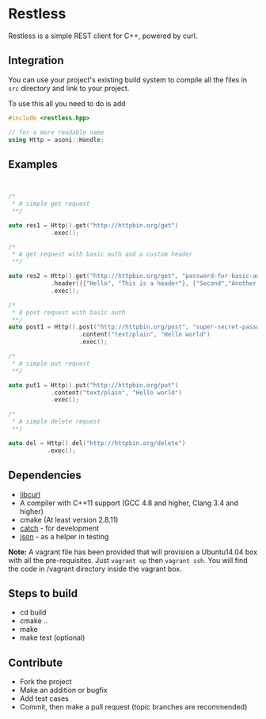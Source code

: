# Restless
Restless is a simple REST client for C++, powered by curl.


## Integration

You can use your project's existing build system to compile
all the files in `src` directory and link to your project.

To use this all you need to do is add

```cpp
#include <restless.hpp>

// for a more readable name
using Http = asoni::Handle;
```

## Examples

```cpp


/*
 * A simple get request
 **/

auto res1 = Http().get("http://httpbin.org/get")
            .exec();

/*
 * A get request with basic auth and a custom header
 **/

auto res2 = Http().get("http://httpbin.org/get", "password-for-basic-auth")
            .header({{"Hello", "This is a header"}, {"Second","Another header"}})
            .exec();

/*
 * A post request with basic auth
 **/
auto post1 = Http().post("http://httpbin.org/post", "super-secret-password")
                    .content("text/plain", "Hello world")
                    .exec();

/*
 * A simple put request
 **/

auto put1 = Http().put("http://httpbin.org/put")
            .content("text/plain", "Hello world")
            .exec();

/*
 * A simple delete request
 **/

auto del = Http().del("http://httpbin.org/delete")
           .exec();


```


## Dependencies
* [libcurl](http://curl.haxx.se/libcurl/)
* A compiler with C++11 support (GCC 4.8 and higher, Clang 3.4 and higher)
* cmake (At least version 2.8.11)
* [catch](https://github.com/philsquared/Catch) - for development
* [json](https://github.com/nlohmann/json) - as a helper in testing


**Note:** A vagrant file has been provided that will provision a Ubuntu14.04
box with all the pre-requisites. Just ```vagrant up``` then ```vagrant ssh```.
You will find the code in /vagrant directory inside the vagrant box.

## Steps to build
* cd build
* cmake ..
* make
* make test (optional)

## Contribute
* Fork the project
* Make an addition or bugfix
* Add test cases
* Commit, then make a pull request (topic branches are recommended)
